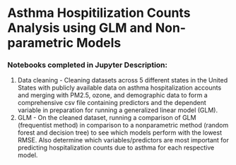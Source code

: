 # Asthma Hospitilization Counts Analysis using GLM and Non-parametric Models

### Notebooks completed in Jupyter Description: 

1) Data cleaning - Cleaning datasets across 5 different states in the United States with publicly available data on asthma hospitalization accounts and merging with PM2.5, ozone, and demographic data to form a comprehensive csv file containing predictors and the dependent variable in preparation for running a generalized linear model (GLM). 
2) GLM - On the cleaned dataset, running a comparison of GLM (frequentist method) in comparison to a nonparametric method (random forest and decision tree) to see which models perform with the lowest RMSE. Also determine which variables/predictors are most important for predicting hospitalization counts due to asthma for each respective model.
